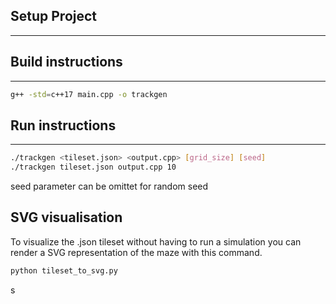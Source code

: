 ## Setup Project
---

## Build instructions
---
```bash
g++ -std=c++17 main.cpp -o trackgen 
```

## Run instructions
---
```bash
./trackgen <tileset.json> <output.cpp> [grid_size] [seed]
./trackgen tileset.json output.cpp 10 
```
seed parameter can be omittet for random seed

## SVG visualisation
To visualize the .json tileset without having to run a simulation you can render a SVG representation of the maze with this command.
```bash
python tileset_to_svg.py
```

s